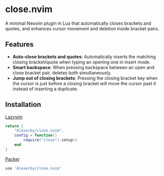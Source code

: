 # close.nvim
A minimal Neovim plugin in Lua that automatically closes brackets and quotes, and enhances cursor movement and deletion inside bracket pairs. 

## Features
- **Auto-close brackets and quotes**: Automatically inserts the matching closing bracket/quote when typing an opening one in insert mode.
- **Smart backspace**: When pressing backspace between an open and close bracket pair, deletes both simultaneously.
- **Jump out of closing brackets**: Pressing the closing bracket key when the cursor is just before a closing bracket will move the cursor past it instead of inserting a duplicate.

## Installation

[Lazyvim](https://github.com/LazyVim/LazyVim)
```lua
return {
    "Alexerby/close.nvim",
    config = function()
        require("close").setup()
    end
}
```

[Packer](https://github.com/wbthomason/packer.nvim)
```Lua
use 'Alexerby/close.nvim'
```
